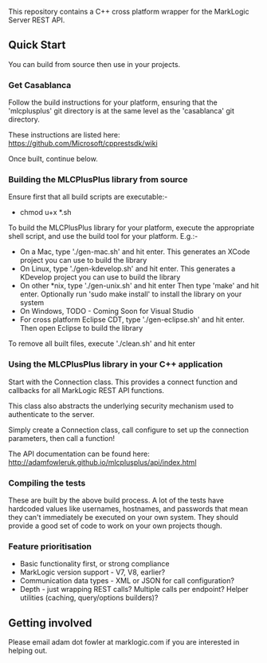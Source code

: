 This repository contains a C++ cross platform wrapper for the MarkLogic Server REST API.

## Quick Start

You can build from source then use in your projects.

### Get Casablanca

Follow the build instructions for your platform, ensuring that the 'mlcplusplus' git directory is at the same level as the 'casablanca' git directory.

These instructions are listed here: https://github.com/Microsoft/cpprestsdk/wiki

Once built, continue below.

### Building the MLCPlusPlus library from source

Ensure first that all build scripts are executable:-
- chmod u+x \*.sh

To build the MLCPlusPlus library for your platform, execute the appropriate shell script, and use the build tool
for your platform. E.g.:-

- On a Mac, type './gen-mac.sh' and hit enter. This generates an XCode project you can use to build the library
- On Linux, type './gen-kdevelop.sh' and hit enter. This generates a KDevelop project you can use to build the library
- On other \*nix, type './gen-unix.sh' and hit enter Then type 'make' and hit enter. Optionally run 'sudo make install' to install the library on your system
- On Windows, TODO - Coming Soon for Visual Studio
- For cross platform Eclipse CDT, type './gen-eclipse.sh' and hit enter. Then open Eclipse to build the library

To remove all built files, execute './clean.sh' and hit enter

### Using the MLCPlusPlus library in your C++ application

Start with the Connection class. This provides a connect function and callbacks for all MarkLogic REST API functions.

This class also abstracts the underlying security mechanism used to authenticate to the server.

Simply create a Connection class, call configure to set up the connection parameters, then call a function!

The API documentation can be found here: http://adamfowleruk.github.io/mlcplusplus/api/index.html

### Compiling the tests

These are built by the above build process. A lot of the tests have hardcoded values like usernames, hostnames, and
passwords that mean they can't immediately be executed on your own system. They should provide a good set of code to
work on your own projects though.

### Feature prioritisation

- Basic functionality first, or strong compliance
- MarkLogic version support - V7, V8, earlier?
- Communication data types - XML or JSON for call configuration?
- Depth - just wrapping REST calls? Multiple calls per endpoint? Helper utilities (caching, query/options builders)?


## Getting involved

Please email adam dot fowler at marklogic.com if you are interested in helping out.
